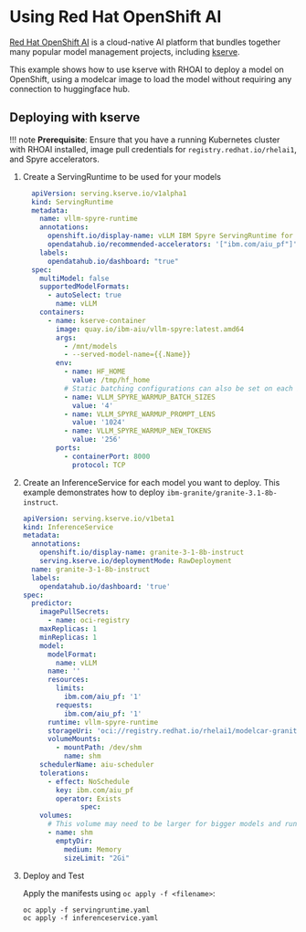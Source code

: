 # Using Red Hat OpenShift AI

[Red Hat OpenShift AI](https://www.redhat.com/en/products/ai/openshift-ai) is a cloud-native AI platform that bundles together many popular model management projects, including [kserve](https://kserve.github.io/website/latest/).

This example shows how to use kserve with RHOAI to deploy a model on OpenShift, using a modelcar image to load the model without requiring any connection to huggingface hub.

## Deploying with kserve

!!! note
    **Prerequisite**: Ensure that you have a running Kubernetes cluster with RHOAI installed, image pull credentials for `registry.redhat.io/rhelai1`, and Spyre accelerators.

<!-- TODO: Link to public docs for cluster setup -->

1. Create a ServingRuntime to be used for your models

      ```yaml
        apiVersion: serving.kserve.io/v1alpha1
        kind: ServingRuntime
        metadata:
          name: vllm-spyre-runtime
          annotations:
            openshift.io/display-name: vLLM IBM Spyre ServingRuntime for KServe
            opendatahub.io/recommended-accelerators: '["ibm.com/aiu_pf"]'
          labels:
            opendatahub.io/dashboard: "true"
        spec:
          multiModel: false
          supportedModelFormats:
            - autoSelect: true
              name: vLLM
          containers:
            - name: kserve-container
              image: quay.io/ibm-aiu/vllm-spyre:latest.amd64
              args:
                - /mnt/models
                - --served-model-name={{.Name}}
              env:
                - name: HF_HOME
                  value: /tmp/hf_home
                # Static batching configurations can also be set on each InferenceService
                - name: VLLM_SPYRE_WARMUP_BATCH_SIZES
                  value: '4'
                - name: VLLM_SPYRE_WARMUP_PROMPT_LENS
                  value: '1024'
                - name: VLLM_SPYRE_WARMUP_NEW_TOKENS
                  value: '256'
              ports:
                - containerPort: 8000
                  protocol: TCP
      ```

2. Create an InferenceService for each model you want to deploy. This example demonstrates how to deploy `ibm-granite/granite-3.1-8b-instruct`.

      ```yaml
      apiVersion: serving.kserve.io/v1beta1
      kind: InferenceService
      metadata:
        annotations:
          openshift.io/display-name: granite-3-1-8b-instruct
          serving.kserve.io/deploymentMode: RawDeployment
        name: granite-3-1-8b-instruct
        labels:
          opendatahub.io/dashboard: 'true'
      spec:
        predictor:
          imagePullSecrets:
            - name: oci-registry
          maxReplicas: 1
          minReplicas: 1
          model:
            modelFormat:
              name: vLLM
            name: ''
            resources:
              limits:
                ibm.com/aiu_pf: '1'
              requests:
                ibm.com/aiu_pf: '1'
            runtime: vllm-spyre-runtime
            storageUri: 'oci://registry.redhat.io/rhelai1/modelcar-granite-3-1-8b-instruct:1.5'
            volumeMounts:
              - mountPath: /dev/shm
                name: shm
          schedulerName: aiu-scheduler
          tolerations:
            - effect: NoSchedule
              key: ibm.com/aiu_pf
              operator: Exists
                    spec:
          volumes:
            # This volume may need to be larger for bigger models and running tensor-parallel inference with more cards
            - name: shm
              emptyDir:
                medium: Memory
                sizeLimit: "2Gi"
      ```

3. Deploy and Test

      Apply the manifests using `oc apply -f <filename>`:

      ```console
      oc apply -f servingruntime.yaml
      oc apply -f inferenceservice.yaml
      ```

